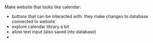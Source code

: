 Make website that looks like calendar:
- buttons that can be interacted with. they make changes to database connected to website
- explore calendar library a bit 
- allow text input (also saved into database)
- 
